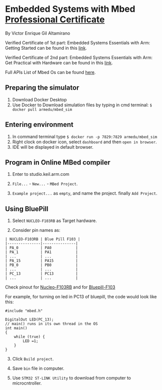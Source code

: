 # Embedded Systems with Mbed [Professional Certificate](https://credentials.edx.org/credentials/778b2bca14804735851464d9724f0473/)
By Victor Enrique Gil Altamirano

Verified Certificate of 1st part: Embedded Systems Essentials with Arm: Getting Started can be found in this [link](https://courses.edx.org/certificates/e5e40fb271f140adbdea0088bc41b6d3).

Verified Certificate of 2nd part: Embedded Systems Essentials with Arm: Get Practical with Hardware can be found in this [link](https://courses.edx.org/certificates/19440aff9558467db8a1b35884dac5c0).

Full APIs List of Mbed Os can be found [here](https://os.mbed.com/docs/mbed-os/v6.15/apis/index.html).

## Preparing the simulator
1. Download Docker Desktop
2. Use Docker to Download simulation files by typing in cmd terminal: `$ docker pull armedu/mbed_sim`

## Entering environment
1. In command terminal type `$ docker run -p 7829:7829 armedu/mbed_sim`
2. Right clock on docker icon, select `dashboard` and then `open in browser`.
3. IDE will be displayed in default browser.



## Program in Online MBed compiler

1. Enter to studio.keil.arm.com

2. `File...` - `New...` - `MBed Project`.

3. `Example project...` as `empty`, and name the project. finally `Add Project`.

## Using BluePill

1. Select `NUCLEO-F103RB` as Target hardware.

2. Consider pin names as:
```
| NUCLEO-F103RB | Blue Pill F103 |
|---------------|---------------|
| PA_0          | PA0           |
| PA_1          | PA1           |
| ...           | ...           |
| PA_15         | PA15          |
| PB_0          | PB0           |
| ...           | ...           |
| PC_13         | PC13          |
| ...           | ...           |
```

Check pinout for [Nucleo-F103RB](https://os.mbed.com/platforms/ST-Nucleo-F103RB/) and for [Bluepill-F103](https://microcontrollerslab.com/stm32f103c8t6-blue-pill-pinout-peripherals-programming-features/)

For example, for turning on led in PC13 of bluepill, the code would look like this:
```
#include "mbed.h"

DigitalOut LED(PC_13);
// main() runs in its own thread in the OS
int main()
{
    while (true) {
        LED =1;
    }
}
```

3. Click `Build project`.

4. Save `bin` file in computer.

5. Use `STM32 ST-LINK Utility` to download from computer to microcntroller.





